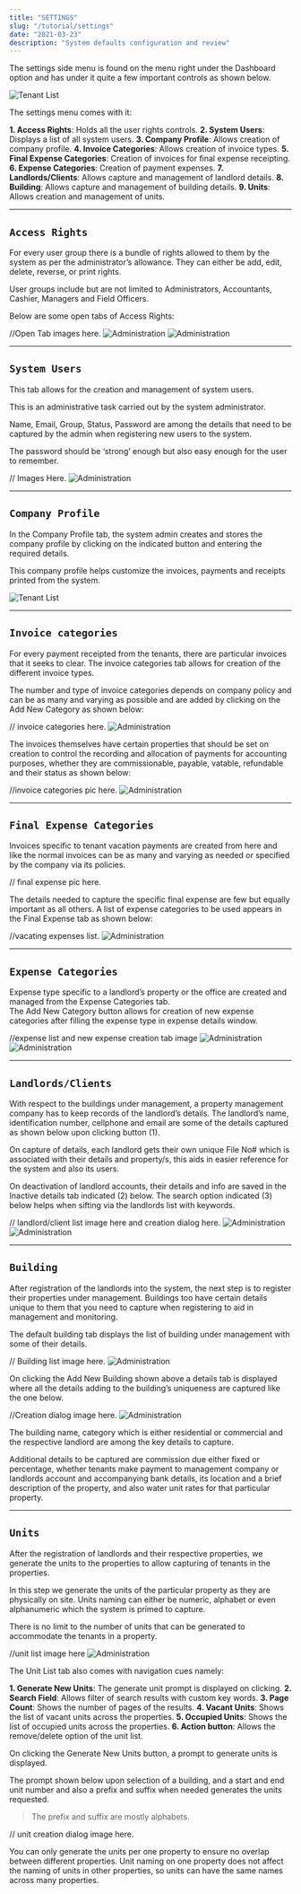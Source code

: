 ```yaml
---
title: "SETTINGS"
slug: "/tutorial/settings"
date: "2021-03-23"
description: "System defaults configuration and review"
---
```




The settings side menu is found on the menu right under the Dashboard option and has under it quite a few important controls as shown below.

![Tenant List ](../images/settings.png)

The settings menu comes with it:

**1. Access Rights**: Holds all the user rights controls.
**2. System Users**: Displays a list of all system users.
**3. Company Profile**: Allows creation of company profile.
**4. Invoice Categories**: Allows creation of invoice types.
**5. Final Expense Categories**: Creation of invoices for final expense receipting.
**6. Expense Categories**: Creation of payment expenses.
**7. Landlords/Clients**: Allows capture and management of landlord details.
**8. Building**: Allows capture and management of building details.
**9. Units**: Allows creation and management of units.

----

## `Access Rights`

For every user group there is a bundle of rights allowed to them by the system as per the administrator’s allowance. They can either be add, edit, delete, reverse, or print rights.

User groups include but are not limited to Administrators, Accountants, Cashier, Managers and Field Officers.

Below are some open tabs of Access Rights:

//Open Tab images here.
![Administration ](../images/user-groups.png)
![Administration ](../images/rights.png)


----

## `System Users`

This tab allows for the creation and management of system users. 

This is an administrative task carried out by the system administrator.

Name, Email, Group, Status, Password are among the details that need to be captured by the admin when registering new users to the system.

The password should be ‘strong’ enough but also easy enough for the user to remember.

// Images Here.
![Administration ](../images/user-list.png)

----

## `Company Profile`

In the Company Profile tab, the system admin creates and stores the company profile by clicking on the indicated button and entering the required details. 

This company profile helps customize the invoices, payments and receipts printed from the system.

![Tenant List ](../images/company-profile.png)

----

## `Invoice categories`

For every payment receipted from the tenants, there are particular invoices that it seeks to clear. 
The invoice categories tab allows for creation of the different invoice types.

The number and type of invoice categories depends on company policy and can be as many and varying as possible and are added by clicking on the Add New Category as shown below:

// invoice categories here.
![Administration ](../images/invoice-category.png)


The invoices themselves have certain properties that should be set on creation to control the recording and allocation of payments for accounting purposes, whether they are commissionable, payable, vatable, refundable and their status as shown below:

//invoice categories pic here.
![Administration ](../images/invoice-details.png)


----

## `Final Expense Categories`

Invoices specific to tenant vacation payments are created from here and like the normal invoices can be as many and varying as needed or specified by the company via its policies.

// final expense pic here.

The details needed to capture the specific final expense are few but equally important as all others.
A list of expense categories to be used appears in the Final Expense tab as shown below:

//vacating expenses list.
![Administration ](../images/vacating-expenses-list.png)


----

## `Expense Categories`

Expense type specific to a landlord’s property or the office are created and managed from the Expense Categories tab.  
The Add New Category button allows for creation of new expense categories after filling the expense type in expense details window.

//expense list and new expense creation tab image
![Administration ](../images/expenses-list.png)
![Administration ](../images/new-expense-capture.png)


----

## `Landlords/Clients`

With respect to the buildings under management, a property management company has to keep records of the landlord’s details.
The landlord’s name, identification number, cellphone and email are some of the details captured as shown below upon clicking button (1).

On capture of details, each landlord gets their own unique File No# which is associated with their details and property/s, this aids in easier reference for the system and also its users.

On deactivation of landlord accounts, their details and info are saved in the Inactive details tab indicated (2) below.
The search option indicated (3) below helps when sifting via the landlords list with keywords.

// landlord/client list image here and creation dialog here.
![Administration ](../images/landlord-capture.png)
![Administration ](../images/landlord-list.png)


----

## `Building`

After registration of the landlords into the system, the next step is to register their properties under management.
Buildings too have certain details unique to them that you need to capture when registering to aid in management and monitoring.

The default building tab displays the list of building under management with some of their details.

// Building list image here.
![Administration ](../images/building-list.png)


On clicking the Add New Building shown above a details tab is displayed where all the details adding to the building’s uniqueness are captured like the one below.

//Creation dialog image here.
![Administration ](../images/building-capture.png)


The building name, category which is either residential or commercial and the respective landlord are among the key details to capture.

Additional details to be captured are commission due either fixed or percentage, whether tenants make payment to management company or landlords account and accompanying bank details, its location and a brief description of the property, and also water unit rates for that particular property.

----

## `Units`

After the registration of landlords and their respective properties, we generate the units to the properties to allow capturing of tenants in the properties.

In this step we generate the units of the particular property as they are physically on site. Units naming can either be numeric, alphabet or even alphanumeric which the system is primed to capture.

There is no limit to the number of units that can be generated to accommodate the tenants in a property.

//unit list image here
![Administration ](../images/unit-list.png)


The Unit List tab also comes with navigation cues namely:

**1. Generate New Units**: The generate unit prompt is displayed on clicking.
**2. Search Field**: Allows filter of search results with custom key words.
**3. Page Count**: Shows the number of pages of the results.
**4. Vacant Units**: Shows the list of vacant units across the properties.
**5. Occupied Units**: Shows the list of occupied units across the properties.
**6. Action button**: Allows the remove/delete option of the unit list.

On clicking the Generate New Units button, a prompt to generate units is displayed.

The prompt shown below upon selection of a building, and a start and end unit number and also a prefix and suffix when needed generates the units requested.

>The prefix and suffix are mostly alphabets.

// unit creation dialog image here.

You can only generate the units per one property to ensure no overlap between different properties.
Unit naming on one property does not affect the naming of units in other properties, so units can have the same names across many properties.

